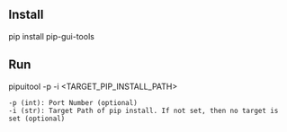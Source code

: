 
## Install

pip install pip-gui-tools


## Run

pipuitool -p <PORT> -i <TARGET_PIP_INSTALL_PATH>

	-p (int): Port Number (optional)
	-i (str): Target Path of pip install. If not set, then no target is set (optional)
